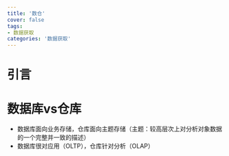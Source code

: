 ```yaml
---
title: '数仓'
cover: false
tags:
- 数据获取
categories: '数据获取'
---
```


# 引言



# 数据库vs仓库

- 数据库面向业务存储，仓库面向主题存储（主题：较高层次上对分析对象数据的一个完整并一致的描述）
- 数据库很对应用（OLTP），仓库针对分析（OLAP）